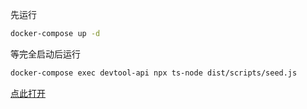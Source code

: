 先运行
```bash
docker-compose up -d
```

等完全启动后运行

```bash
docker-compose exec devtool-api npx ts-node dist/scripts/seed.js
```

[点此打开](http://localhost:54321)

